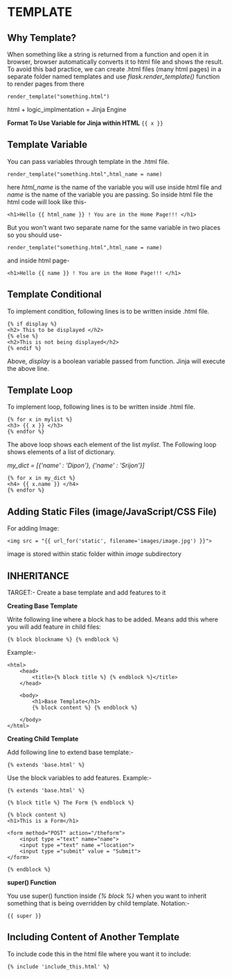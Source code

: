 # TEMPLATE

## Why Template?

When something like a string is returned from a function and open it in browser, browser automatically converts it to html file and shows the result. To avoid this bad practice, we can create .html files (many html pages) in a separate folder named templates and use _flask.render_template()_ function to render pages from there

`render_template("something.html")`

html + logic_implmentation = Jinja Engine

**Format To Use Variable for Jinja within HTML**
`{{ x }}`


## Template Variable

You can pass variables through template in the .html file.

`render_template("something.html",html_name = name)`

here _html_name_ is the name of the variable you will use inside html file and _name_ is the name of the variable you are passing. So inside html file the html code will look like this- 

`<h1>Hello {{ html_name }} ! You are in the Home Page!!! </h1>`

But you won't want two separate name for the same variable in two places so you should use- 

`render_template("something.html",html_name = name)` 

and inside html page-

`<h1>Hello {{ name }} ! You are in the Home Page!!! </h1>`

## Template Conditional

To implement condition, following lines is to be written inside .html file.

```
{% if display %}
<h2> This to be displayed </h2>
{% else %}
<h2>This is not being displayed</h2>
{% endif %}

```

Above, _display_ is a boolean variable passed from function. Jinja will execute the above line.

## Template Loop

To implement loop, following lines is to be written inside .html file.

```
{% for x in mylist %}
<h3> {{ x }} </h3>
{% endfor %}

```

The above loop shows each element of the list _mylist_. The Following loop shows elements of a list of dictionary. 

_my_dict = [{'name' : 'Dipon'}, {'name' : 'Srijon'}]_

```
{% for x in my_dict %}
<h4> {{ x.name }} </h4>
{% endfor %}

```

## Adding Static Files (image/JavaScript/CSS File)

For adding Image:

`<img src = "{{ url_for('static', filename='images/image.jpg') }}">`

image is stored within static folder within _image_ subdirectory

## INHERITANCE

TARGET:- Create a base template and add features to it

**Creating Base Template**

Write following line where a block has to be added. Means add this where you will add feature in child files:

`{% block blockname %} {% endblock %}`

Example:- 

```
<html>
    <head>
        <title>{% block title %} {% endblock %}</title>
    </head>

    <body>
        <h1>Base Template</h1>
        {% block content %} {% endblock %}

    </body>
</html>

```
**Creating Child Template**

Add following line to extend base template:-

`{% extends 'base.html' %} `

Use the block variables to add features. Example:- 

```
{% extends 'base.html' %}

{% block title %} The Form {% endblock %}

{% block content %}
<h1>This is a Form</h1>

<form method="POST" action="/theform">    
    <input type ="text" name="name">
    <input type ="text" name ="location">
    <input type ="submit" value = "Submit">
</form>

{% endblock %}

```

**super() Function**

You use super() function inside _{% block %}_ when you want to inherit something that is being overridden by child template. Notation:-

`{{ super }}`

## Including Content of Another Template

To include code this in the html file where you want it to include:

`{% include 'include_this.html' %}`


